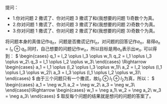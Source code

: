 提问：

- 1.你对问题 2 撒谎了、你对问题 3 撒谎了和{我想要的问题 1}奇数个为真。
- 2.你对问题 1 撒谎了、你对问题 3 撒谎了和{我想要的问题 2}奇数个为真。
- 3.你对问题 1 撒谎了、你对问题 2 撒谎了和{我想要的问题 3}奇数个为真。

将问题本身的真值记作$q_n$，问题是否撒谎记作$l_n$，对问题的回答记作$a_n$，易得$a_n = l_n \oplus q_n$.同时，自己想要的问题记作$w_n$，所以目标是用$a_n$表示出$w_n$.
可以得到：
$
\begin{cases}
    q_1 = l_2 \oplus l_3 \oplus w_1\\
    q_2 = l_1 \oplus l_3 \oplus w_2\\
    q_3 = l_1 \oplus l_2 \oplus w_3\\
\end{cases} \Rightarrow
\begin{cases}
    a_1 = l_1 \oplus (l_2 \oplus l_3 \oplus w_1)\\
    a_2 = l_2 \oplus (l_1 \oplus l_3 \oplus w_2)\\
    a_3 = l_3 \oplus (l_1 \oplus l_2 \oplus w_3)\\
\end{cases}
$
由于三个问题只有一个撒谎，故$l_0 \oplus l_1 \oplus l_2$为真，所以：
$
\begin{cases}
    a_1 = \neg w_1\\
    a_2 = \neg w_2\\
    a_3 = \neg w_3\\
\end{cases}\Rightarrow
\begin{cases}
    w_1 = \neg a_1\\
    w_2 = \neg a_2\\
    w_3 = \neg a_3\\
\end{cases}
$
取反每个问题的结果就是想问的问题的答案了。
